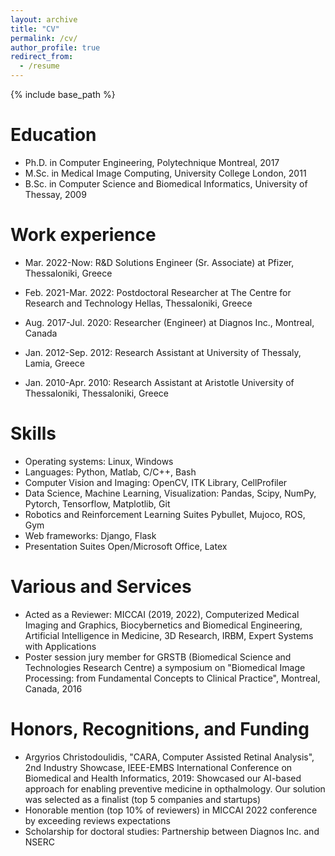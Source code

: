 ```yaml
---
layout: archive
title: "CV"
permalink: /cv/
author_profile: true
redirect_from:
  - /resume
---
```


{% include base_path %}

Education
======
* Ph.D. in Computer Engineering, Polytechnique Montreal, 2017
* M.Sc. in Medical Image Computing, University College London, 2011
* B.Sc. in Computer Science and Biomedical Informatics, University of Thessay, 2009

Work experience
======
* Mar. 2022-Now: R&D Solutions Engineer (Sr. Associate) at Pfizer, Thessaloniki, Greece

* Feb. 2021-Mar. 2022: Postdoctoral Researcher at The Centre for Research and Technology Hellas, Thessaloniki, Greece

* Aug. 2017-Jul. 2020: Researcher (Engineer) at Diagnos Inc., Montreal, Canada

* Jan. 2012-Sep. 2012: Research Assistant at University of Thessaly, Lamia, Greece

* Jan. 2010-Apr. 2010: Research Assistant at Aristotle University of Thessaloniki, Thessaloniki, Greece

Skills
======
* Operating systems: Linux, Windows
* Languages: Python, Matlab, C/C++, Bash
* Computer Vision and Imaging: OpenCV, ITK Library, CellProfiler
* Data Science, Machine Learning, Visualization: Pandas, Scipy, NumPy, Pytorch, Tensorflow, Matplotlib, Git
* Robotics and Reinforcement Learning Suites Pybullet, Mujoco, ROS, Gym
* Web frameworks: Django, Flask
* Presentation Suites Open/Microsoft Office, Latex
  
Various and Services
======

* Acted as a Reviewer: MICCAI (2019, 2022), Computerized Medical Imaging and Graphics, Biocybernetics and Biomedical
Engineering, Artificial Intelligence in Medicine, 3D Research, IRBM, Expert Systems with Applications
* Poster session jury member for GRSTB (Biomedical Science and Technologies Research Centre) a symposium on
"Biomedical Image Processing: from Fundamental Concepts to Clinical Practice", Montreal, Canada, 2016

Honors, Recognitions, and Funding
======
* Argyrios Christodoulidis, "CARA, Computer Assisted Retinal Analysis", 2nd Industry Showcase, IEEE-EMBS
International Conference on Biomedical and Health Informatics, 2019: Showcased our AI-based approach for 
enabling preventive medicine in opthalmology. Our solution was selected as a finalist (top 5 companies and startups)
* Honorable mention (top 10% of reviewers) in MICCAI 2022 conference by exceeding reviews expectations
* Scholarship for doctoral studies: Partnership between Diagnos Inc. and NSERC 